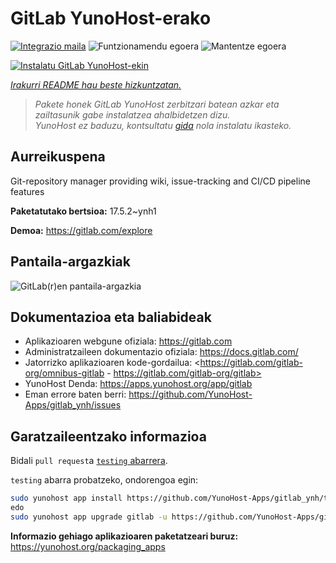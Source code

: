 <!--
Ohart ongi: README hau automatikoki sortu da <https://github.com/YunoHost/apps/tree/master/tools/readme_generator>ri esker
EZ editatu eskuz.
-->

# GitLab YunoHost-erako

[![Integrazio maila](https://dash.yunohost.org/integration/gitlab.svg)](https://ci-apps.yunohost.org/ci/apps/gitlab/) ![Funtzionamendu egoera](https://ci-apps.yunohost.org/ci/badges/gitlab.status.svg) ![Mantentze egoera](https://ci-apps.yunohost.org/ci/badges/gitlab.maintain.svg)

[![Instalatu GitLab YunoHost-ekin](https://install-app.yunohost.org/install-with-yunohost.svg)](https://install-app.yunohost.org/?app=gitlab)

*[Irakurri README hau beste hizkuntzatan.](./ALL_README.md)*

> *Pakete honek GitLab YunoHost zerbitzari batean azkar eta zailtasunik gabe instalatzea ahalbidetzen dizu.*  
> *YunoHost ez baduzu, kontsultatu [gida](https://yunohost.org/install) nola instalatu ikasteko.*

## Aurreikuspena

Git-repository manager providing wiki, issue-tracking and CI/CD pipeline features

**Paketatutako bertsioa:** 17.5.2~ynh1

**Demoa:** <https://gitlab.com/explore>

## Pantaila-argazkiak

![GitLab(r)en pantaila-argazkia](./doc/screenshots/GitLab_running_11.0_(2018-07).png)

## Dokumentazioa eta baliabideak

- Aplikazioaren webgune ofiziala: <https://gitlab.com>
- Administratzaileen dokumentazio ofiziala: <https://docs.gitlab.com/>
- Jatorrizko aplikazioaren kode-gordailua: <https://gitlab.com/gitlab-org/omnibus-gitlab - https://gitlab.com/gitlab-org/gitlab>
- YunoHost Denda: <https://apps.yunohost.org/app/gitlab>
- Eman errore baten berri: <https://github.com/YunoHost-Apps/gitlab_ynh/issues>

## Garatzaileentzako informazioa

Bidali `pull request`a [`testing` abarrera](https://github.com/YunoHost-Apps/gitlab_ynh/tree/testing).

`testing` abarra probatzeko, ondorengoa egin:

```bash
sudo yunohost app install https://github.com/YunoHost-Apps/gitlab_ynh/tree/testing --debug
edo
sudo yunohost app upgrade gitlab -u https://github.com/YunoHost-Apps/gitlab_ynh/tree/testing --debug
```

**Informazio gehiago aplikazioaren paketatzeari buruz:** <https://yunohost.org/packaging_apps>
